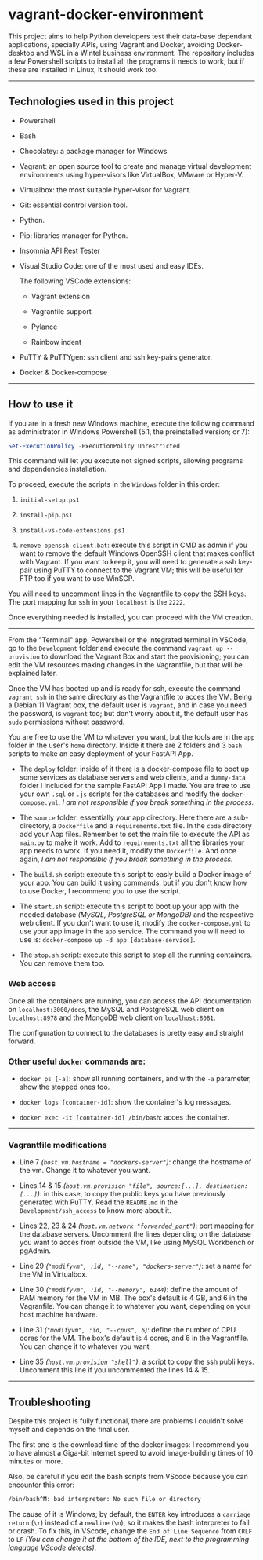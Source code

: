 # vagrant-docker-environment

This project aims to help Python developers test their data-base dependant applications, specially APIs, using Vagrant and Docker, avoiding Docker-desktop and WSL in a Wintel business environment.
The repository includes a few Powershell scripts to install all the programs it needs to work, but if these are installed in Linux, it should work too.

---

## Technologies used in this project

- Powershell

- Bash

- Chocolatey: a package manager for Windows

- Vagrant:  an open source tool to create and manage virtual development environments using hyper-visors like VirtualBox, VMware or Hyper-V.

- Virtualbox: the most suitable hyper-visor for Vagrant.

- Git: essential control version tool.

- Python.

- Pip: libraries manager for Python.

- Insomnia API Rest Tester

- Visual Studio Code: one of the most used and easy IDEs.

  The following VSCode extensions:

  - Vagrant extension

  - Vagranfile support

  - Pylance

  - Rainbow indent

- PuTTY & PuTTYgen: ssh client and ssh key-pairs generator.

- Docker & Docker-compose

---

## How to use it

If you are in a fresh new Windows machine, execute the following command as administrator in Windows Powershell (5.1, the preinstalled version; or 7):

```powershell
Set-ExecutionPolicy -ExecutionPolicy Unrestricted
```

This command will let you execute not signed scripts, allowing programs and dependencies installation.

To proceed, execute the scripts in the `Windows` folder in this order:

1. `initial-setup.ps1`

2. `install-pip.ps1`

3. `install-vs-code-extensions.ps1`

4. `remove-openssh-client.bat`: execute this script in CMD as admin if you want to remove the default Windows OpenSSH client that makes conflict with Vagrant. If you want to keep it, you will need to generate a ssh key-pair using PuTTY to connect to the Vagrant VM; this will be useful for FTP too if you want to use WinSCP.

You will need to uncomment lines in the Vagrantfile to copy the SSH keys. The port mapping for ssh in your `localhost` is the `2222`.

Once everything needed is installed, you can proceed with the VM creation.

---

From the "Terminal" app, Powershell or the integrated terminal in VSCode, go to the `Development` folder and execute the command `vagrant up --provision` to download the Vagrant Box and start the provisioning; you can edit the VM resources making changes in the Vagrantfile, but that will be explained later.

Once the VM has booted up and is ready for ssh, execute the command `vagrant ssh` in the same directory as the Vagrantfile to acces the VM. Being a Debian 11 Vagrant box, the default user is `vagrant`, and in case you need the password, is `vagrant` too; but don't worry about it, the default user has `sudo` permissions without password.

You are free to use the VM to whatever you want, but the tools are in the `app` folder in the user's `home` directory. Inside it there are 2 folders and 3 `bash` scripts to make an easy deployment of your FastAPI App.

- The `deploy` folder: inside of it there is a docker-compose file to boot up some services as database servers and web clients, and a `dummy-data` folder I included for the sample FastAPI App I made. You are free to use your own `.sql` or `.js` scripts for the databases and modify the `docker-compose.yml`. *I am not responsible if you break something in the process.*

- The `source` folder: essentially your app directory. Here there are a sub-directory, a `Dockerfile` and a `requirements.txt` file.
  In the `code` directory add your App files. Remember to set the main file to execute the API as `main.py` to make it work.
  Add to `requirements.txt` all the libraries your app needs to work.
  If you need it, modify the `Dockerfile`.
  And once again, *I am not responsible if you break something in the process.*

- The `build.sh` script: execute this script to easly build a Docker image of your app. You can build it using commands, but if you don't know how to use Docker, I recommend you to use the script.

- The `start.sh` script: execute this script to boot up your app with the needed database *(MySQL, PostgreSQL or MongoDB)* and the respective web client. If you don't want to use it, modify the `docker-compose.yml` to use your app image in the `app` service. The command you will need to use is: `docker-compose up -d app [database-service]`.

- The `stop.sh` script: execute this script to stop all the running containers. You can remove them too.

### Web access

Once all the containers are running, you can access the API documentation on `localhost:3000/docs`, the MySQL and PostgreSQL web client on `localhost:8978` and the MongoDB web client on `localhost:8081`.

The configuration to connect to the databases is pretty easy and straight forward.

### Other useful `docker` commands are:

- `docker ps [-a]`: show all running containers, and with the `-a` parameter, show the stopped ones too.

- `docker logs [container-id]`: show the container's log messages.

- `docker exec -it [container-id] /bin/bash`: acces the container.

---

### Vagrantfile modifications

- Line 7 *(`host.vm.hostname = "dockers-server"`)*: change the hostname of the vm. Change it to whatever you want.

- Lines 14 & 15 *(`host.vm.provision "file", source:[...], destination: [...]`)*: in this case, to copy the public keys you have previously generated with PuTTY. Read the `README.md` in the `Development/ssh_access` to know more about it.

- Lines 22, 23 & 24 *(`host.vm.network "forwarded_port"`)*: port mapping for the database servers. Uncomment the lines depending on the database you want to acces from outside the VM, like using MySQL Workbench or pgAdmin.

- Line 29 *(`"modifyvm", :id, "--name", "dockers-server"`)*: set a name for the VM in Virtualbox.

- Line 30 *(`"modifyvm", :id, "--memory", 6144`)*: define the amount of RAM memory for the VM in MB. The box's default is 4 GB, and 6 in the Vagranfile. You can change it to whatever you want, depending on your host machine hardware.

- Line 31 *(`"modifyvm", :id, "--cpus", 6`)*: define the number of CPU cores for the VM. The box's default is 4 cores, and 6 in the Vagrantfile. You can change it to whatever you want

- Line 35 *(`host.vm.provision "shell"`)*: a script to copy the ssh publi keys. Uncomment this line if you uncommented the lines 14 & 15.

---

## Troubleshooting

Despite this project is fully functional, there are problems I couldn't solve myself and depends on the final user.

The first one is the download time of the docker images: I recommend you to have almost a Giga-bit Internet speed to avoid image-building times of 10 minutes or more.

Also, be careful if you edit the bash scripts from VScode because you can encounter this error:

```bash
/bin/bash^M: bad interpreter: No such file or directory
```

The cause of it is Windows; by default, the `ENTER` key introduces a `carriage return` (`\r`) instead of a `newline` (`\n`), so it makes the bash interpreter to fail or crash. To fix this, in VScode, change the `End of Line Sequence` from `CRLF` to `LF` *(You can change it at the bottom of the IDE, next to the programming language VScode detects)*.
